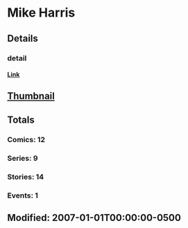 # Mike  Harris 
## Details
### detail
#### [Link](http://marvel.com/comics/creators/2059/mike_harris?utm_campaign=apiRef&utm_source=225578a89fc76f3d20fbffda5d17a88d)
## [Thumbnail](http://i.annihil.us/u/prod/marvel/i/mg/6/a0/4bb6915c2d397.jpg)
## Totals
### Comics: 12
### Series: 9
### Stories: 14
### Events: 1
## Modified: 2007-01-01T00:00:00-0500